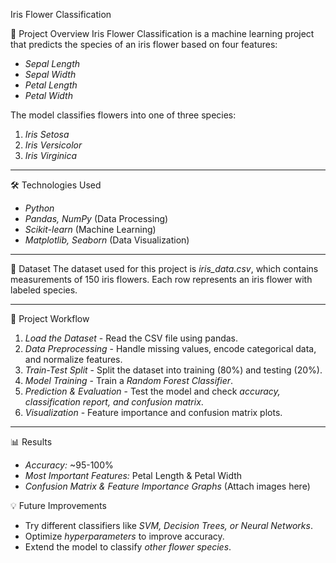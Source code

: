 Iris Flower Classification

 📌 Project Overview
Iris Flower Classification is a machine learning project that predicts the species of an iris flower based on four features:
- *Sepal Length*
- *Sepal Width*
- *Petal Length*
- *Petal Width*

The model classifies flowers into one of three species:
1. *Iris Setosa*
2. *Iris Versicolor*
3. *Iris Virginica*

---

🛠 Technologies Used
- *Python*
- *Pandas, NumPy* (Data Processing)
- *Scikit-learn* (Machine Learning)
- *Matplotlib, Seaborn* (Data Visualization)

---

📂 Dataset
The dataset used for this project is *iris_data.csv*, which contains measurements of 150 iris flowers.
Each row represents an iris flower with labeled species.

---

🚀 Project Workflow
1. *Load the Dataset* - Read the CSV file using pandas.
2. *Data Preprocessing* - Handle missing values, encode categorical data, and normalize features.
3. *Train-Test Split* - Split the dataset into training (80%) and testing (20%).
4. *Model Training* - Train a *Random Forest Classifier*.
5. *Prediction & Evaluation* - Test the model and check *accuracy, classification report, and confusion matrix*.
6. *Visualization* - Feature importance and confusion matrix plots.

---

 📊 Results
- *Accuracy:* ~95-100%
- *Most Important Features:* Petal Length & Petal Width
- *Confusion Matrix & Feature Importance Graphs* (Attach images here)



 💡 Future Improvements
- Try different classifiers like *SVM, Decision Trees, or Neural Networks*.
- Optimize *hyperparameters* to improve accuracy.
- Extend the model to classify *other flower species*.

